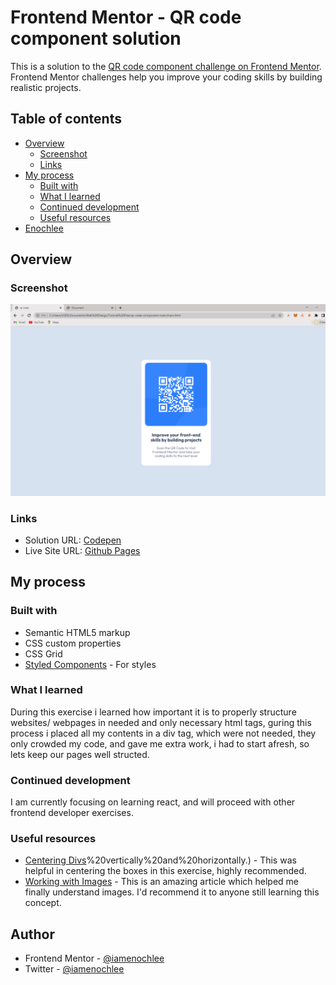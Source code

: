 # Frontend Mentor - QR code component solution

This is a solution to the [QR code component challenge on Frontend Mentor](https://www.frontendmentor.io/challenges/qr-code-component-iux_sIO_H). Frontend Mentor challenges help you improve your coding skills by building realistic projects. 

## Table of contents

- [Overview](#overview)
  - [Screenshot](#screenshot)
  - [Links](#links)
- [My process](#my-process)
  - [Built with](#built-with)
  - [What I learned](#what-i-learned)
  - [Continued development](#continued-development)
  - [Useful resources](#useful-resources)
- [Enochlee](#author)

## Overview

### Screenshot

![](images/screenshot.png)

### Links

- Solution URL: [Codepen](https://codepen.io/iamenochlee/pen/NWYajXw)
- Live Site URL: [Github Pages](https://iamenochlee.github.io/frontend-developer-qrcode-exercise/)

## My process

### Built with

- Semantic HTML5 markup
- CSS custom properties
- CSS Grid
- [Styled Components](https://styled-components.com/) - For styles

### What I learned

During this exercise i learned how important it is to properly structure websites/ webpages in needed and only necessary html tags, guring this process i placed all my contents in a div tag, which were not needed, they only crowded my code, and gave me extra work, i had to start afresh, so lets keep our pages well structed.


### Continued development

I am currently focusing on learning react, and will proceed with other frontend developer exercises.

### Useful resources

- [Centering Divs](https://blog.hubspot.com/website/center-div-css#:~:text=You%20can%20do%20this%20by,the%20div)%20vertically%20and%20horizontally.) - This was helpful in centering the boxes in this exercise, highly recommended.
- [Working with Images](https://www.w3schools.com/css/css3_images.asp) - This is an amazing article which helped me finally understand images. I'd recommend it to anyone still learning this concept.


## Author

- Frontend Mentor - [@iamenochlee](https://www.frontendmentor.io/profile/iamenochlee)
- Twitter - [@iamenochlee](https://twitter.com/iamenochlee)
